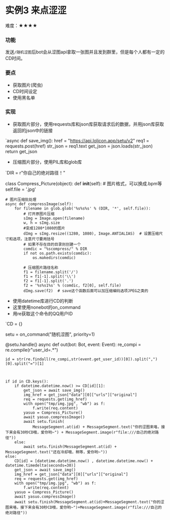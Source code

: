 # 实例3 来点涩涩

难度：★★★★

### 功能

发送`/随机涩图`后bot会从涩图api拿取一张图并且发到群里，但是每个人都有一定的CD时间。

### 要点

- 获取图片(爬虫)
- CD时间设定
- 使用黑名单

### 实现

- 获取图片部分，使用requests库和json库获取请求后的数据，并用json库获取返回的json中的链接

`async def save_img():
    href = "https://api.lolicon.app/setu/v2"
    req1 = requests.post(href)
    str_json = req1.text
    get_json = json.loads(str_json)
    return get_json

- 压缩图片部分，使用PIL库和glob库

`DIR = r"你自己的绝对路径！"

class Compress_Picture(object):
    def __init__(self):
        # 图片格式，可以换成.bpm等
            self.file = '.jpg'

    # 图片压缩批处理
    async def compressImage(self):
        for filename in glob.glob('%s%s%s' % (DIR, '*', self.file)):
            # 打开原图片压缩
            sImg = Image.open(filename)
            w, h = sImg.size
            #变成1280*1080的图片
            dImg = sImg.resize((1280, 1080), Image.ANTIALIAS)  # 设置压缩尺寸和选项，注意尺寸要用括号
            # 如果不存在目的目录则创建一个
            comdic = "%scompress/" % DIR
            if not os.path.exists(comdic):
                os.makedirs(comdic)

            # 压缩图片路径名称
            f1 = filename.split('/')
            f1 = f1[-1].split('\\')
            f2 = f1[-1].split('.')
            f2 = '%s%s1%s' % (comdic, f2[0], self.file)
            dImg.save(f2)  # save这个函数后面可以加压缩编码选项JPEG之类的

- 使用datetime库进行CD的判断
- 这里使用nonebot的on_command
- 用re获取这个命令的QQ用户ID

`CD = {}

setu = on_command("随机涩图", priority=1)


@setu.handle()
async def out(bot: Bot, event: Event):
    re_compi = re.compile(r"user_id=.*")

    id = str(re.findall(re_compi,str(event.get_user_id))[0]).split(",")[0].split("=")[1]



    if id in CD.keys():
        if datetime.datetime.now() >= CD[id][1]:
            get_json = await save_img()
            img_href = get_json["data"][0]["urls"]["original"]
            req = requests.get(img_href)
            with open("tmp/img.jpg", "wb") as f:
                f.write(req.content)
            yasuo = Compress_Picture()
            await yasuo.compressImage()
            await setu.finish(
                MessageSegment.at(id) + MessageSegment.text("你的涩图来咯，接下来会有30秒CD哦，爱你哟~") + MessageSegment.image(r"file:///自己的绝对路径"))
        else:
            await setu.finish(MessageSegment.at(id) + MessageSegment.text("还在冷却哦，稍等，爱你哟~"))
    else:
        CD[id] = [datetime.datetime.now() , datetime.datetime.now() + datetime.timedelta(seconds=30)]
        get_json = await save_img()
        img_href = get_json["data"][0]["urls"]["original"]
        req = requests.get(img_href)
        with open("tmp/img.jpg", "wb") as f:
            f.write(req.content)
        yasuo = Compress_Picture()
        await yasuo.compressImage()
        await setu.finish(MessageSegment.at(id)+MessageSegment.text("你的涩图来咯，接下来会有30秒CD哦，爱你哟~")+MessageSegment.image(r"file:///自己的绝对路径"))
